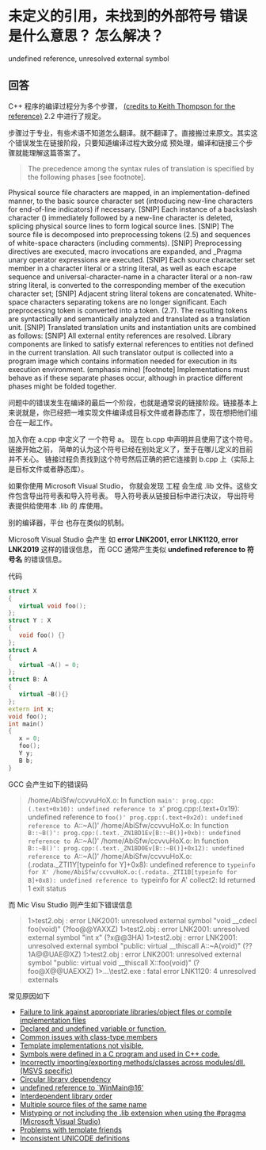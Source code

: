 # 未定义的引用，未找到的外部符号 错误是什么意思？ 怎么解决？

undefined reference, unresolved external symbol

## 回答

C++ 程序的编译过程分为多个步骤， [(credits to Keith Thompson for the reference)](https://stackoverflow.com/a/8834196/673730) 2.2 中进行了规定。

步骤过于专业，有些术语不知道怎么翻译。就不翻译了。直接搬过来原文。其实这个错误发生在链接阶段，只要知道编译过程大致分成 预处理，编译和链接三个步骤就能理解这篇答案了。

>The precedence among the syntax rules of translation is specified by the following phases [see footnote].

Physical source file characters are mapped, in an implementation-defined manner, to the basic source character set (introducing new-line characters for end-of-line indicators) if necessary. [SNIP]
Each instance of a backslash character (\) immediately followed by a new-line character is deleted, splicing physical source lines to form logical source lines. [SNIP]
The source file is decomposed into preprocessing tokens (2.5) and sequences of white-space characters (including comments). [SNIP]
Preprocessing directives are executed, macro invocations are expanded, and _Pragma unary operator expressions are executed. [SNIP]
Each source character set member in a character literal or a string literal, as well as each escape sequence and universal-character-name in a character literal or a non-raw string literal, is converted to the corresponding member of the execution character set; [SNIP]
Adjacent string literal tokens are concatenated.
White-space characters separating tokens are no longer significant. Each preprocessing token is converted into a token. (2.7). The resulting tokens are syntactically and semantically analyzed and translated as a translation unit. [SNIP]
Translated translation units and instantiation units are combined as follows: [SNIP]
All external entity references are resolved. Library components are linked to satisfy external references to entities not defined in the current translation. All such translator output is collected into a program image which contains information needed for execution in its execution environment. (emphasis mine)
[footnote] Implementations must behave as if these separate phases occur, although in practice different phases might be folded together.


问题中的错误发生在编译的最后一个阶段，也就是通常说的链接阶段。链接基本上来说就是，你已经把一堆实现文件编译成目标文件或者静态库了，现在想把他们组合在一起工作。

加入你在 a.cpp 中定义了 一个符号 a。 现在 b.cpp 中声明并且使用了这个符号。 链接开始之前， 简单的认为这个符号已经在别处定义了，至于在哪儿定义的目前并不关心。 链接过程负责找到这个符号然后正确的把它连接到 b.cpp 上（实际上是目标文件或者静态库）。

如果你使用 Microsoft Visual Studio， 你就会发现 工程 会生成 .lib 文件。这些文件包含导出符号表和导入符号表。 导入符号表从链接目标中进行决议， 导出符号表提供给使用本 .lib 的 库使用。

别的编译器，平台 也存在类似的机制。

Microsoft Visual Studio 会产生 如 **error LNK2001, error LNK1120, error LNK2019** 这样的错误信息， 而 GCC 通常产生类似 **undefined reference to 符号名** 的错误信息。

代码

```C++
struct X
{
   virtual void foo();
};
struct Y : X
{
   void foo() {}
};
struct A
{
   virtual ~A() = 0;
};
struct B: A
{
   virtual ~B(){}
};
extern int x;
void foo();
int main()
{
   x = 0;
   foo();
   Y y;
   B b;
}
```
GCC 会产生如下的错误码

>/home/AbiSfw/ccvvuHoX.o: In function `main':
prog.cpp:(.text+0x10): undefined reference to `x'
prog.cpp:(.text+0x19): undefined reference to `foo()'
prog.cpp:(.text+0x2d): undefined reference to `A::~A()'
/home/AbiSfw/ccvvuHoX.o: In function `B::~B()':
prog.cpp:(.text._ZN1BD1Ev[B::~B()]+0xb): undefined reference to `A::~A()'
/home/AbiSfw/ccvvuHoX.o: In function `B::~B()':
prog.cpp:(.text._ZN1BD0Ev[B::~B()]+0x12): undefined reference to `A::~A()'
/home/AbiSfw/ccvvuHoX.o:(.rodata._ZTI1Y[typeinfo for Y]+0x8): undefined reference to `typeinfo for X'
/home/AbiSfw/ccvvuHoX.o:(.rodata._ZTI1B[typeinfo for B]+0x8): undefined reference to `typeinfo for A'
collect2: ld returned 1 exit status

而 Mic Visu Studio 则产生如下错误信息

>1>test2.obj : error LNK2001: unresolved external symbol "void __cdecl foo(void)" (?foo@@YAXXZ)
1>test2.obj : error LNK2001: unresolved external symbol "int x" (?x@@3HA)
1>test2.obj : error LNK2001: unresolved external symbol "public: virtual __thiscall A::~A(void)" (??1A@@UAE@XZ)
1>test2.obj : error LNK2001: unresolved external symbol "public: virtual void __thiscall X::foo(void)" (?foo@X@@UAEXXZ)
1>...\test2.exe : fatal error LNK1120: 4 unresolved externals

常见原因如下

- [Failure to link against appropriate libraries/object files or compile implementation files](https://stackoverflow.com/a/12574400/673730)
- [Declared and undefined variable or function.](https://stackoverflow.com/a/12574403/673730)
- [Common issues with class-type members](https://stackoverflow.com/a/12574407/673730)
- [Template implementations not visible.](https://stackoverflow.com/a/12574417/673730)
- [Symbols were defined in a C program and used in C++ code.](https://stackoverflow.com/a/12574420/673730)
- [Incorrectly importing/exporting methods/classes across modules/dll. (MSVS specific)](https://stackoverflow.com/a/12574423/673730)
- [Circular library dependency](https://stackoverflow.com/a/20358542/673730) 
- [undefined reference to `WinMain@16'](https://stackoverflow.com/questions/5259714/undefined-reference-to-winmain16/5260237#5260237) 
- [Interdependent library order](https://stackoverflow.com/a/24675715/1356926) 
- [Multiple source files of the same name](https://stackoverflow.com/questions/14364362/visualstudio-project-with-multiple-sourcefiles-of-the-same-name) 
- [Mistyping or not including the .lib extension when using the #pragma (Microsoft Visual Studio)](https://stackoverflow.com/a/25744263/3747990) 
- [Problems with template friends](https://stackoverflow.com/a/35891188/3747990) 
- [Inconsistent UNICODE definitions](https://stackoverflow.com/a/36475406/3747990)